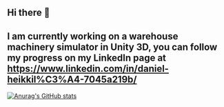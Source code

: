 ## Hi there 👋
## I am currently working on a warehouse machinery simulator in Unity 3D, you can follow my progress on my LinkedIn page at https://www.linkedin.com/in/daniel-heikkil%C3%A4-7045a219b/
[![Anurag's GitHub stats](https://github-readme-stats.vercel.app/api?username=megasloupe&hide=contribs,prs)](https://github.com/anuraghazra/github-readme-stats)
<!--
**megasloupe/megasloupe** is a ✨ _special_ ✨ repository because its `README.md` (this file) appears on your GitHub profile.

Here are some ideas to get you started:

- 🔭 I’m currently working on ...
- 🌱 I’m currently learning ...
- 👯 I’m looking to collaborate on ...
- 🤔 I’m looking for help with ...
- 💬 Ask me about ...
- 📫 How to reach me: ...
- 😄 Pronouns: ...
- ⚡ Fun fact: ...
-->
